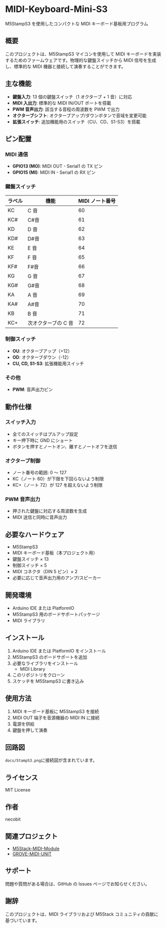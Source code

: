 # MIDI-Keyboard-Mini-S3

M5StampS3 を使用したコンパクトな MIDI キーボード基板用プログラム

## 概要

このプロジェクトは、M5StampS3 マイコンを使用して MIDI キーボードを実装するためのファームウェアです。物理的な鍵盤スイッチから MIDI 信号を生成し、標準的な MIDI 機器と接続して演奏することができます。

## 主な機能

- **鍵盤入力**: 13 個の鍵盤スイッチ（1 オクターブ + 1 音）に対応
- **MIDI 入出力**: 標準的な MIDI IN/OUT ポートを搭載
- **PWM 音声出力**: 該当する音程の周波数を PWM で出力
- **オクターブシフト**: オクターブアップ/ダウンボタンで音域を変更可能
- **拡張スイッチ**: 追加機能用のスイッチ（CU、CD、S1-S3）を搭載

## ピン配置

### MIDI 通信

- **GPIO13 (MO)**: MIDI OUT - Serial1 の TX ピン
- **GPIO15 (MI)**: MIDI IN - Serial1 の RX ピン

### 鍵盤スイッチ

| ラベル | 機能                | MIDI ノート番号 |
| ------ | ------------------- | --------------- |
| KC     | C 音                | 60              |
| KC#    | C#音                | 61              |
| KD     | D 音                | 62              |
| KD#    | D#音                | 63              |
| KE     | E 音                | 64              |
| KF     | F 音                | 65              |
| KF#    | F#音                | 66              |
| KG     | G 音                | 67              |
| KG#    | G#音                | 68              |
| KA     | A 音                | 69              |
| KA#    | A#音                | 70              |
| KB     | B 音                | 71              |
| KC+    | 次オクターブの C 音 | 72              |

### 制御スイッチ

- **OU**: オクターブアップ（+12）
- **OD**: オクターブダウン（-12）
- **CU, CD, S1-S3**: 拡張機能用スイッチ

### その他

- **PWM**: 音声出力ピン

## 動作仕様

### スイッチ入力

- 全てのスイッチはプルアップ設定
- キー押下時に GND にショート
- ボタンを押すとノートオン、離すとノートオフを送信

### オクターブ制御

- ノート番号の範囲: 0 ～ 127
- KC（ノート 60）が下限を下回らないよう制限
- KC+（ノート 72）が 127 を超えないよう制限

### PWM 音声出力

- 押された鍵盤に対応する周波数を生成
- MIDI 送信と同時に音声出力

## 必要なハードウェア

- M5StampS3
- MIDI キーボード基板（本プロジェクト用）
- 鍵盤スイッチ × 13
- 制御スイッチ × 5
- MIDI コネクタ（DIN 5 ピン）× 2
- 必要に応じて音声出力用のアンプ/スピーカー

## 開発環境

- Arduino IDE または PlatformIO
- M5StampS3 用のボードサポートパッケージ
- MIDI ライブラリ

## インストール

1. Arduino IDE または PlatformIO をインストール
2. M5StampS3 のボードサポートを追加
3. 必要なライブラリをインストール
   - MIDI Library
4. このリポジトリをクローン
5. スケッチを M5StampS3 に書き込み

## 使用方法

1. MIDI キーボード基板に M5StampS3 を接続
2. MIDI OUT 端子を音源機器の MIDI IN に接続
3. 電源を供給
4. 鍵盤を押して演奏

## 回路図

`docs/StampS3.png`に接続図が含まれています。

## ライセンス

MIT License

## 作者

necobit

## 関連プロジェクト

- [M5Stack-MIDI-Module](https://github.com/necobit/M5Stack-MIDI-Module)
- [GROVE-MIDI-UNIT](https://github.com/necobit/GROVE-MIDI-UNIT)

## サポート

問題や質問がある場合は、GitHub の Issues ページでお知らせください。

## 謝辞

このプロジェクトは、MIDI ライブラリおよび M5Stack コミュニティの貢献に基づいています。
